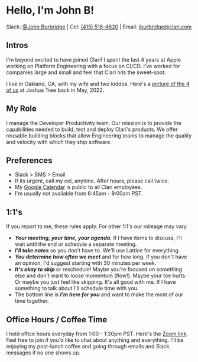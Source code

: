# Hello, I'm John B!
Slack: [@John Burbridge](https://clari.slack.com/archives/D03V7ME0P99) | Cel: [(415) 516-4620](tel:+14155164620) | Email: [jburbridge@clari.com](mailto:jburbridge@clari.com)

## Intros
I'm beyond excited to have joined Clari! I spent the last 4 years at Apple working on Platform Engineering with a focus on CI/CD. I've worked for companies large and small and feel that Clari hits the sweet-spot.

I live in Oakland, CA, with my wife and two kiddos. Here's a [picture of the 4 of us](https://photos.app.goo.gl/FT3ve1Etz1qVqJfV8) at Joshua Tree back in May, 2022.

## My Role
I manage the Developer Productivity team. Our mission is to provide the capabilities needed to build, test and deploy Clari's products. We offer reusable building blocks that allow Engineering teams to manage the quality and velocity with which they ship software.

## Preferences
* Slack > SMS > Email
* If its urgent, call my cel, anytime. After hours, please call twice.
* My [Google Calendar](https://calendar.google.com/calendar/u/0?cid=amJ1cmJyaWRnZUBjbGFyaS5jb20) is public to all Clari employees.
* I'm usually not available from 6:45am - 9:00am PST.

## 1:1's
If you report to me, these rules apply. For other 1:1's our mileage may vary.
* ***Your meeting, your time, your agenda.*** If I have items to discuss, I'll wait until the end or schedule a separate meeting.
* ***I'll take notes*** so you don't have to. We'll use Lattice for everything.
* ***You determine how often we meet*** and for how long. If you don't have an opinion, I'd suggest starting with 30 minutes per week.
* ***It's okay to skip*** or reschedule! Maybe you're focused on something else and don't want to loose momentum (flow!). Maybe your toe hurts. Or maybe you just feel like skipping. It's all good with me. If I have something to talk about I'll schedule time with you.
* The bottom line is ***I'm here for you*** and want to make the most of our time together.

## Office Hours / Coffee Time
I hold office hours everyday from 1:00 - 1:30pm PST. Here's the [Zoom link](https://clari.zoom.us/j/94942133775). Feel free to join if you'd like to chat about anything and everything. I'll be enjoying my post-lunch coffee and going through emails and Slack messages if no one shows up.
